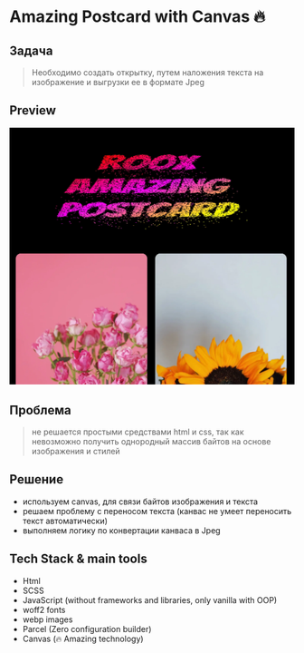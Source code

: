 # Amazing Postcard with Canvas 🔥

## Задача

> Необходимо создать открытку, путем наложения текста на изображение и выгрузки ее в формате Jpeg

## Preview

![amazing-postcard](preview.webp)

## Проблема

> не решается простыми средствами html и css, так как невозможно получить однородный массив байтов
> на основе изображения и стилей

## Решение

- используем canvas, для связи байтов изображения и текста
- решаем проблему с переносом текста (канвас не умеет переносить текст автоматически)
- выполняем логику по конвертации канваса в Jpeg

## Tech Stack & main tools

- Html
- SCSS
- JavaScript (without frameworks and libraries, only vanilla with OOP)
- woff2 fonts
- webp images
- Parcel (Zero configuration builder)
- Canvas (🔥 Amazing technology)
